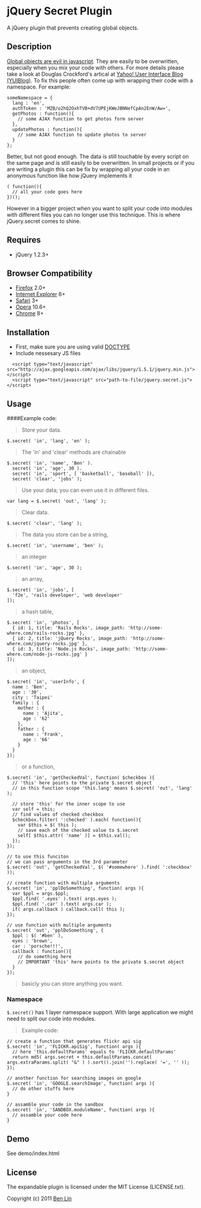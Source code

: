 # jQuery Secret Plugin

A jQuery plugin that prevents creating global objects.

## Description

[Global objects are evil in javascript](http://bit.ly/e6DUOi). They are easily to be overwritten, especially when you mix your code with others. For more details please take a look at Douglas Crockford's artical at [Yahoo! User Interface Blog (YUIBlog)](http://yuiblog.com/blog/2006/06/01/global-domination/). To fix this people often come up with wrapping their code with a namespace. For example:

    someNamespace = {
      lang : 'en',
      authToken : 'MZB/o2hQ2OxhTVB+dV7UPEjKWeJBNNefCpAn2EnW/Aw=',
      getPhotos : function(){
        // some AJAX function to get photos form server
      },
      updatePhotos : function(){
        // some AJAX function to update photos to server
      }
    };

Better, but not good enough. The data is still touchable by every script on the same page and is still easily to be overwritten. In small projects or if you are writing a plugin this can be fix by wrapping all your code in an anonymous function like how jQuery implements it

    ( function(){
      // all your code goes here
    })();

However in a bigger project when you want to split your code into modules with different files you can no longer use this technique. This is where jQuery.secret comes to shine.

## Requires
  - jQuery 1.2.3+

## Browser Compatibility
  - [Firefox](http://mzl.la/RNaI) 2.0+
  - [Internet Explorer](http://bit.ly/9fMgIQ) 6+
  - [Safari](http://bit.ly/gMhzVR) 3+
  - [Opera](http://bit.ly/fWJzaC) 10.6+
  - [Chrome](http://bit.ly/ePHvYZ) 8+

## Installation
  - First, make sure you are using valid [DOCTYPE](http://bit.ly/hQK1Rk)
  - Include nessesary JS files

<!-- -->

      <script type="text/javascript" src="http://ajax.googleapis.com/ajax/libs/jquery/1.5.1/jquery.min.js"></script>
      <script type="text/javascript" src="path-to-file/jquery.secret.js"></script>

## Usage

####Example code:

> Store your data.
    
    $.secret( 'in', 'lang', 'en' );
    
> The 'in' and 'clear' methods are chainable
    
    $.secret( 'in', 'name', 'Ben' ).
      secret( 'in', 'age', 30 ).
      secret( 'in', 'sport', [ 'basketball', 'baseball' ]),
      secret( 'clear', 'jobs' );
      
> Use your data; you can even use it in different files.
    
    var lang = $.secret( 'out', 'lang' );
    
> Clear data.
    
    $.secret( 'clear', 'lang' );
    
> The data you store can be a string,
    
    $.secret( 'in', 'username', 'ben' );
    
> an integer

    $.secret( 'in', 'age', 30 );
    
> an array,
    
    $.secret( 'in', 'jobs', [
      'f2e', 'rails developer', 'web developer'
    ]);
    
> a hash table,
    
    $.secret( 'in', 'photos', [
      { id: 1, title: 'Rails Rocks', image_path: 'http://some-where.com/rails-rocks.jpg' },
      { id: 2, title: 'jQuery Rocks', image_path: 'http://some-where.com/jquery-rocks.jpg' },
      { id: 3, title: 'Node.js Rocks', image_path: 'http://some-where.com/node-js-rocks.jpg' }
    ]);
    
> an object,
    
    $.secret( 'in', 'userInfo', {
      name : 'Ben',
      age : '30',
      city : 'Taipei'
      family : {
        mother : {
          name : 'Ajita',
          age : '62'
        },
        father : {
          name : 'Frank',
          age : '66'
        }
      }
    });
    
> or a function,
    
    $.secret( 'in', 'getCheckedVal', function( $checkbox ){
      // 'this' here points to the private $.secret object
      // in this function scope 'this.lang' means $.secret( 'out', 'lang' );
      
      // store 'this' for the inner scope to use
      var self = this;
      // find values of checked checkbox
      $checkbox.filter( ':checked' ).each( function(){
        var $this = $( this );
        // save each of the checked value to $.secret
        self[ $this.attr( 'name' )] = $this.val();
      });
    });
    
    // to use this funciton
    // we can pass arguments in the 3rd parameter
    $.secret( 'out', 'getCheckedVal', $( '#somewhere' ).find( ':checkbox' ));
    
    // create function with multiple arguments
    $.secret( 'in', 'pplDoSomething', function( args ){
      var $ppl = args.$ppl;
      $ppl.find( '.eyes' ).text( args.eyes );
      $ppl.find( '.car' ).text( args.car );
      if( args.callback ) callback.call( this );
    });
    
    // use function with multiple arguments
    $.secret( 'out', 'pplDoSomething', {
      $ppl : $( '#ben' ),
      eyes : 'brown',
      car : 'porsche!!!',
      callback : function(){
        // do something here
        // IMPORTANT 'this' here points to the private $.secret object
      }
    });
    
> basicly you can store anything you want.

### Namespace
`$.secret()` has 1 layer namespace support. With large application we might need to split our code into modules.
> Example code: 
    
    // create a function that generates flickr api sig
    $.secret( 'in', 'FLICKR.apiSig', function( args ){
      // here 'this.defaultParams' equals to 'FLICKR.defaultParams'
      return md5( args.secret + this.defaultParams.concat( args.extraParams.split( "&" ) ).sort().join('').replace( '=', '' ));
    });
    
    // another function for searching images on google
    $.secret( 'in', 'GOOGLE.searchImage', function( args ){
      // do other stuffs here
    }
    
    // assamble your code in the sandbox
    $.secret( 'in', 'SANDBOX.moduleName', function( args ){
      // assamble your code here
    }

## Demo
See demo/index.html

## License

The expandable plugin is licensed under the MIT License (LICENSE.txt).

Copyright (c) 2011 [Ben Lin](http://dreamerslab.com)